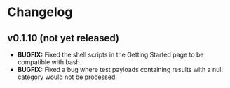 # Changelog

## v0.1.10 (not yet released)

* **BUGFIX:** Fixed the shell scripts in the Getting Started page to be compatible with bash.
* **BUGFIX:** Fixed a bug where test payloads containing results with a null category would not be processed.
